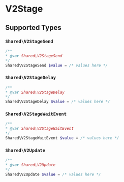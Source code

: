 # V2Stage


## Supported Types

### `Shared\V2StageSend`

```php
/**
* @var Shared\V2StageSend
*/
Shared\V2StageSend $value = /* values here */
```

### `Shared\V2StageDelay`

```php
/**
* @var Shared\V2StageDelay
*/
Shared\V2StageDelay $value = /* values here */
```

### `Shared\V2StageWaitEvent`

```php
/**
* @var Shared\V2StageWaitEvent
*/
Shared\V2StageWaitEvent $value = /* values here */
```

### `Shared\V2Update`

```php
/**
* @var Shared\V2Update
*/
Shared\V2Update $value = /* values here */
```

